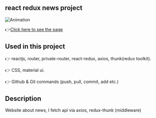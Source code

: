 ## react redux news project
![Animation](https://github.com/bbluechip/react-redux-news-project/blob/master/news.gif)


👉[Click here to see the page](https://react-redux-news-project.vercel.app)


## Used in this project
👉 reactjs, router, private-router, react-redux, axios, thunk(redux toolkit).

👉 CSS, material ui.

👉 Github & Git commands (push, pull, commit, add etc.)

## Description
Website about news, I fetch api via axios, redux-thunk (middleware) 
